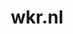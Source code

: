 ---
layout: post
title:  "wkr.nl"
internal_url:  "/dutchgov/wkr.nl.html"
subdomains_count: 4
all_subdomains_count: 9
urls_count: 4
ssl_rank: 0
http_rank: 70
url_link: /data/wkr.nl/urls.txt
all_subdomains_link: /data/wkr.nl/all_subdomains.txt
subdomains_link: /data/wkr.nl/subdomains.txt
categories: dutchgov
---